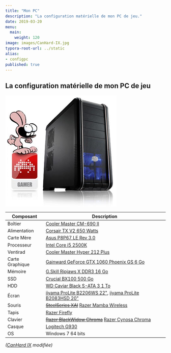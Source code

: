 ```yaml
---
title: "Mon PC"
description: "La configuration matérielle de mon PC de jeu."
date: 2019-03-20
menu:
  main:
    weight: 120
image: images/CanHard-IX.jpg
typora-root-url: ../static
alias:
- configpc
published: true
---
```

## La configuration matérielle de mon PC de jeu

![CanHard IX](/images/CanHard-IX.jpg)

| Composant       | Description |
| --------------- | ----------- |
| Boîtier         | [Cooler Master CM-690 II](http://www.coolermaster.com/case/mid-tower/cm-690-ii-ver-2/) |
| Alimentation    | [Corsair TX V2 650 Watts](http://www.materiel.net/alimentation-pour-pc/corsair-tx-v2-650w-64329.html) |
| Carte Mère      | [Asus P8P67 LE Rev 3.0](https://www.asus.com/Motherboards/P8P67_LE/) |
| Processeur      | [Intel Core i5 2500K](http://ark.intel.com/products/52209/Intel-Core-i5-2500-Processor-6M-Cache-up-to-3_70-GHz) |
| Ventirad        | [Cooler Master Hyper 212 Plus](http://www.coolermaster.com/cooling/cpu-air-cooler/hyper-212-plus/) |
| Carte Graphique | [Gainward GeForce GTX 1060 Phoenix GS 6 Go](http://www.gainward.com/main/vgapro.php?id=988) |
| Mémoire         | [G.Skill Ripjaws X DDR3 16 Go](http://www.gskill.com/en/product/f3-12800cl9d-8gbxl) |
| SSD             | [Crucial BX100 500 Go](http://www.crucial.fr/fra/fr/macbook-pro-(13-pouces,-d%C3%A9but-2011)/CT6512438) |
| HDD             | [WD Caviar Black S-ATA 3 1 To](https://www.wdc.com/fr-fr/products/internal-storage/wd-black-desktop.html#WD1003FZEX) |
| Écran           | [iiyama ProLite B2206WS 22"](http://iiyama.com/fr_fr/produits/prolite-b2206ws-1/), [iiyama ProLite B2083HSD 20"](https://iiyama.com/fr_fr/produits/prolite-b2083hsd-b1/) |
| Souris          | [~~SteelSeries XAI~~](http://www.lesnumeriques.com/souris/steelseries-xai-p7147/test.html) [Razer Mamba Wireless](https://www.razer.com/fr-fr/gaming-mice/razer-mamba-wireless) |
| Tapis           | [Razer Firefly](https://www.razer.com/fr-fr/gaming-mouse-mats/razer-firefly) |
| Clavier         | [~~Razer BlackWidow Chroma~~](https://www.razer.com/fr-fr/gaming-keyboards-keypads/razer-blackwidow-chroma) [Razer Cynosa Chroma](https://www.razer.com/fr-fr/gaming-keyboards-keypads/razer-cynosa-chroma) |
| Casque          | [Logitech G930](https://www.logitechg.fr/fr-fr/products/gaming-audio/g930-7-1-wireless-gaming-headset.html) |
| OS              | Windows 7 64 bits |

_([CanHard IX](https://web.archive.org/web/20110914061133/http://www.materiel.net/ordinateur/materiel-net-canhard-ix-70538.html) modifiée)_
